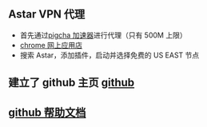 ## Astar VPN 代理

  * 首先通过[pigcha 加速器](http://pigcha.com/)进行代理（只有 500M 上限）<br>
  * [chrome 网上应用店](https://chrome.google.com/webstore/category/extensions) <br>
  * 搜索 Astar，添加插件，启动并选择免费的 US EAST 节点 <br>

## 建立了 github 主页 [github](https://github.com/mylu314)

## [github 帮助文档](https://docs.github.com/cn/github)
